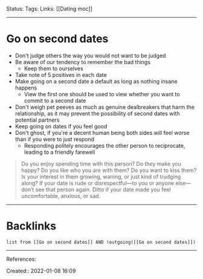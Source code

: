 Status: 
Tags: 
Links: [[Dating moc]]
___
# Go on second dates
- Don't judge others the way you would not want to be judged
- Be aware of our tendency to remember the bad things
	- Keep them to ourselves
- Take note of 5 positives in each date
- Make going on a second date a default as long as nothing insane happens
	- View the first one should be used to view whether you want to commit to a second date
- Don't weigh pet peeves as much as genuine dealbreakers that harm the relationship, as it may prevent the possibility of second dates with potential partners
- Keep going on dates if you feel good
- Don't ghost, if you're a decent human being both sides will feel worse than if you were to just respond
	- Responding politely encourages the other person to reciprocate, leading to a friendly farewell

> Do you enjoy spending time with this person? Do they make you happy? Do you like who you are with them? Do you want to kiss them? Is your interest in them growing, waning, or just kind of trudging along? If your date is rude or disrespectful—to you or anyone else—don’t see that person again. Ditto if your date made you feel uncomfortable, anxious, or sad.
___
# Backlinks
```dataview
list from [[Go on second dates]] AND !outgoing([[Go on second dates]])
```
___
References:

Created:: 2022-01-08 16:09
